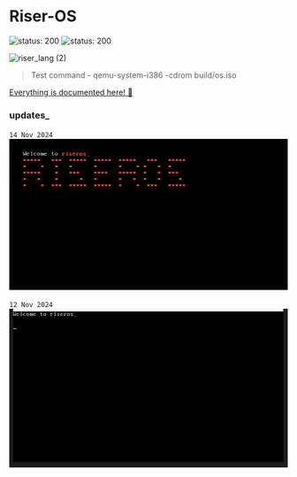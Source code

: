 # Riser-OS
![status: 200](https://img.shields.io/badge/status-active-green)
![status: 200](https://img.shields.io/badge/dev_environment-linux-blue)

![riser_lang (2)](https://github.com/user-attachments/assets/556eafef-ee33-47fc-a095-f3917c8e3e56)

<!-- ![riseros](https://github.com/user-attachments/assets/5ed93375-26ba-4e14-aea2-3c5fde31d186) -->

> Test command - qemu-system-i386 -cdrom build/os.iso

[Everything is documented here! 🔗](https://chauhansumitdev.github.io/riser-OS/)

### updates_
`14 Nov 2024`
![riseros](gallery/vga.png)

`12 Nov 2024`
![riser_os](gallery/hello.png)
